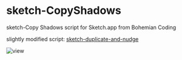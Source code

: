 sketch-CopyShadows
==================
sketch-Copy Shadows script for Sketch.app from Bohemian Coding

slightly modified script: [sketch-duplicate-and-nudge](https://github.com/bomberstudios/sketch-duplicate-and-nudge)

![view](http://d.pr/MIU6/49atSLyw)
